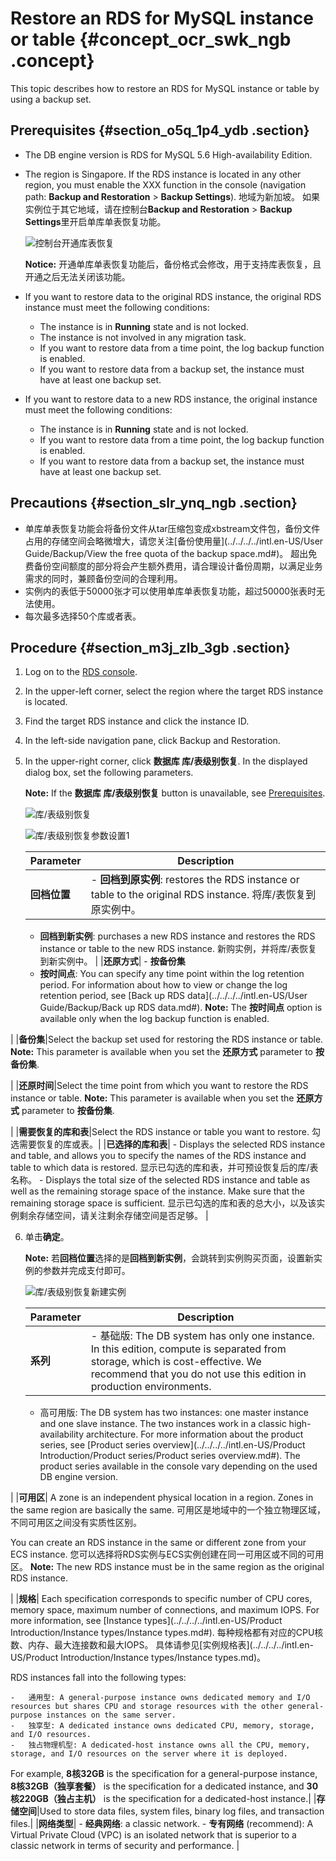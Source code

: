 # Restore an RDS for MySQL instance or table {#concept_ocr_swk_ngb .concept}

This topic describes how to restore an RDS for MySQL instance or table by using a backup set.

## Prerequisites {#section_o5q_1p4_ydb .section}

-   The DB engine version is RDS for MySQL 5.6 High-availability Edition.
-   The region is Singapore. If the RDS instance is located in any other region, you must enable the XXX function in the console \(navigation path: **Backup and Restoration** \> **Backup Settings**\). 地域为新加坡。 如果实例位于其它地域，请在控制台**Backup and Restoration** \> **Backup Settings**里开启单库单表恢复功能。

    ![控制台开通库表恢复](images/44546_en-US.png)

    **Notice:** 开通单库单表恢复功能后，备份格式会修改，用于支持库表恢复，且开通之后无法关闭该功能。

-   If you want to restore data to the original RDS instance, the original RDS instance must meet the following conditions:
    -   The instance is in **Running** state and is not locked.
    -   The instance is not involved in any migration task.
    -   If you want to restore data from a time point, the log backup function is enabled.
    -   If you want to restore data from a backup set, the instance must have at least one backup set.
-   If you want to restore data to a new RDS instance, the original instance must meet the following conditions:
    -   The instance is in **Running** state and is not locked.
    -   If you want to restore data from a time point, the log backup function is enabled.
    -   If you want to restore data from a backup set, the instance must have at least one backup set.

## Precautions {#section_slr_ynq_ngb .section}

-   单库单表恢复功能会将备份文件从tar压缩包变成xbstream文件包，备份文件占用的存储空间会略微增大，请您关注[备份使用量](../../../../intl.en-US/User Guide/Backup/View the free quota of the backup space.md#)。 超出免费备份空间额度的部分将会产生额外费用，请合理设计备份周期，以满足业务需求的同时，兼顾备份空间的合理利用。
-   实例内的表低于50000张才可以使用单库单表恢复功能，超过50000张表时无法使用。
-   每次最多选择50个库或者表。

## Procedure {#section_m3j_zlb_3gb .section}

1.  Log on to the [RDS console](https://rds.console.aliyun.com/).
2.  In the upper-left corner, select the region where the target RDS instance is located.
3.  Find the target RDS instance and click the instance ID.
4.  In the left-side navigation pane, click Backup and Restoration.
5.  In the upper-right corner, click **数据库 库/表级别恢复**. In the displayed dialog box, set the following parameters.

    **Note:** If the **数据库 库/表级别恢复** button is unavailable, see [Prerequisites](#section_o5q_1p4_ydb).

    ![库/表级别恢复](http://static-aliyun-doc.oss-cn-hangzhou.aliyuncs.com/assets/img/115355/156775924237783_en-US.png)

    ![库/表级别恢复参数设置1](http://static-aliyun-doc.oss-cn-hangzhou.aliyuncs.com/assets/img/115355/156775924337784_en-US.png)

    |Parameter|Description|
    |---------|-----------|
    |**回档位置**|     -   **回档到原实例**: restores the RDS instance or table to the original RDS instance. 将库/表恢复到原实例中。
    -   **回档到新实例**: purchases a new RDS instance and restores the RDS instance or table to the new RDS instance. 新购实例，并将库/表恢复到新实例中。
 |
    |**还原方式**|     -   **按备份集**
    -   **按时间点**: You can specify any time point within the log retention period. For information about how to view or change the log retention period, see [Back up RDS data](../../../../intl.en-US/User Guide/Backup/Back up RDS data.md#).
 **Note:** The **按时间点** option is available only when the log backup function is enabled.

 |
    |**备份集**|Select the backup set used for restoring the RDS instance or table. **Note:** This parameter is available when you set the **还原方式** parameter to **按备份集**.

 |
    |**还原时间**|Select the time point from which you want to restore the RDS instance or table. **Note:** This parameter is available when you set the **还原方式** parameter to **按备份集**.

 |
    |**需要恢复的库和表**|Select the RDS instance or table you want to restore. 勾选需要恢复的库或表。|
    |**已选择的库和表**|     -   Displays the selected RDS instance and table, and allows you to specify the names of the RDS instance and table to which data is restored. 显示已勾选的库和表，并可预设恢复后的库/表名称。
    -   Displays the total size of the selected RDS instance and table as well as the remaining storage space of the instance. Make sure that the remaining storage space is sufficient. 显示已勾选的库和表的总大小，以及该实例剩余存储空间，请关注剩余存储空间是否足够。
 |

6.  单击**确定**。

    **Note:** 若**回档位置**选择的是**回档到新实例**，会跳转到实例购买页面，设置新实例的参数并完成支付即可。

    ![库/表级别恢复新建实例](images/37786_en-US.png)

    |Parameter|Description|
    |---------|-----------|
    |**系列**|     -   基础版: The DB system has only one instance. In this edition, compute is separated from storage, which is cost-effective. We recommend that you do not use this edition in production environments.
    -   高可用版: The DB system has two instances: one master instance and one slave instance. The two instances work in a classic high-availability architecture.
 For more information about the product series, see [Product series overview](../../../../intl.en-US/Product Introduction/Product series/Product series overview.md#). The product series available in the console vary depending on the used DB engine version.

 |
    |**可用区**| A zone is an independent physical location in a region. Zones in the same region are basically the same. 可用区是地域中的一个独立物理区域，不同可用区之间没有实质性区别。

 You can create an RDS instance in the same or different zone from your ECS instance. 您可以选择将RDS实例与ECS实例创建在同一可用区或不同的可用区。 **Note:** The new RDS instance must be in the same region as the original RDS instance.

 |
    |**规格**| Each specification corresponds to specific number of CPU cores, memory space, maximum number of connections, and maximum IOPS. For more information, see [Instance types](../../../../intl.en-US/Product Introduction/Instance types/Instance types.md#). 每种规格都有对应的CPU核数、内存、最大连接数和最大IOPS。 具体请参见[实例规格表](../../../../intl.en-US/Product Introduction/Instance types/Instance types.md)。

 RDS instances fall into the following types:

    -   通用型: A general-purpose instance owns dedicated memory and I/O resources but shares CPU and storage resources with the other general-purpose instances on the same server.
    -   独享型: A dedicated instance owns dedicated CPU, memory, storage, and I/O resources.
    -   独占物理机型: A dedicated-host instance owns all the CPU, memory, storage, and I/O resources on the server where it is deployed.
 For example, **8核32GB** is the specification for a general-purpose instance, **8核32GB（独享套餐）** is the specification for a dedicated instance, and **30核220GB（独占主机）** is the specification for a dedicated-host instance.|
    |**存储空间**|Used to store data files, system files, binary log files, and transaction files.|
    |**网络类型**|     -   **经典网络**: a classic network.
    -   **专有网络** \(recommend\): A Virtual Private Cloud \(VPC\) is an isolated network that is superior to a classic network in terms of security and performance.
 |


